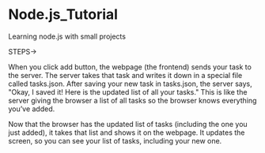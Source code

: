 # Node.js_Tutorial

Learning node.js with small projects

STEPS->

When you click add button, the webpage (the frontend) sends your task to the server.
The server takes that task and writes it down in a special file called tasks.json.
After saving your new task in tasks.json, the server says, "Okay, I saved it! Here is the updated list of all your tasks."
This is like the server giving the browser a list of all tasks so the browser knows everything you’ve added.

Now that the browser has the updated list of tasks (including the one you just added), it takes that list and shows it on the webpage.
It updates the screen, so you can see your list of tasks, including your new one.
